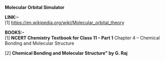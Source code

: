  
****Molecular Orbital Simulator****<br>

****LINK:-****<br>
[1] https://en.wikipedia.org/wiki/Molecular_orbital_theory<br>
 

****BOOKS:-****<br>
[1] ****NCERT Chemistry Textbook for Class 11 – Part 1**** Chapter 4 – Chemical Bonding and Molecular Structure<br> 

[2] ****Chemical Bonding and Molecular Structure” by G. Raj****<br>
 
 
